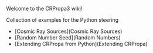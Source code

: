 Welcome to the CRPropa3 wiki!

Collection of examples for the Python steering
 * [Cosmic Ray Sources](Cosmic Ray Sources)
 * [Random Number Seed](Random Numbers)
 * [Extending CRPropa from Python](Extending CRPropa)